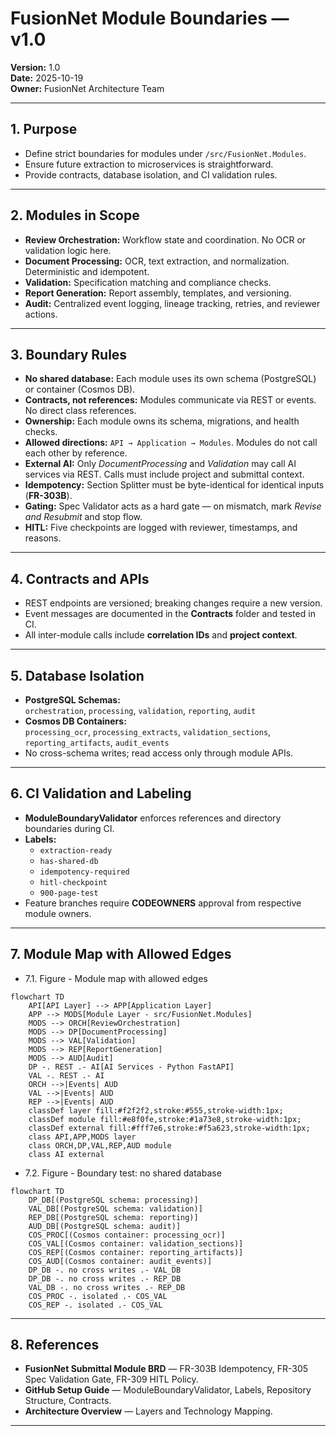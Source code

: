 # FusionNet Module Boundaries — v1.0
**Version:** 1.0  
**Date:** 2025-10-19  
**Owner:** FusionNet Architecture Team  

---

## 1. Purpose
- Define strict boundaries for modules under `/src/FusionNet.Modules`.  
- Ensure future extraction to microservices is straightforward.  
- Provide contracts, database isolation, and CI validation rules.

---

## 2. Modules in Scope
- **Review Orchestration:** Workflow state and coordination. No OCR or validation logic here.  
- **Document Processing:** OCR, text extraction, and normalization. Deterministic and idempotent.  
- **Validation:** Specification matching and compliance checks.  
- **Report Generation:** Report assembly, templates, and versioning.  
- **Audit:** Centralized event logging, lineage tracking, retries, and reviewer actions.

---

## 3. Boundary Rules
- **No shared database:** Each module uses its own schema (PostgreSQL) or container (Cosmos DB).  
- **Contracts, not references:** Modules communicate via REST or events. No direct class references.  
- **Ownership:** Each module owns its schema, migrations, and health checks.  
- **Allowed directions:** `API → Application → Modules`. Modules do not call each other by reference.  
- **External AI:** Only *DocumentProcessing* and *Validation* may call AI services via REST. Calls must include project and submittal context.  
- **Idempotency:** Section Splitter must be byte-identical for identical inputs (**FR-303B**).  
- **Gating:** Spec Validator acts as a hard gate — on mismatch, mark *Revise and Resubmit* and stop flow.  
- **HITL:** Five checkpoints are logged with reviewer, timestamps, and reasons.

---

## 4. Contracts and APIs
- REST endpoints are versioned; breaking changes require a new version.  
- Event messages are documented in the **Contracts** folder and tested in CI.  
- All inter-module calls include **correlation IDs** and **project context**.

---

## 5. Database Isolation
- **PostgreSQL Schemas:**  
  `orchestration`, `processing`, `validation`, `reporting`, `audit`  
- **Cosmos DB Containers:**  
  `processing_ocr`, `processing_extracts`, `validation_sections`, `reporting_artifacts`, `audit_events`  
- No cross-schema writes; read access only through module APIs.

---

## 6. CI Validation and Labeling
- **ModuleBoundaryValidator** enforces references and directory boundaries during CI.  
- **Labels:**  
  - `extraction-ready`  
  - `has-shared-db`  
  - `idempotency-required`  
  - `hitl-checkpoint`  
  - `900-page-test`  
- Feature branches require **CODEOWNERS** approval from respective module owners.

---

## 7. Module Map with Allowed Edges
- 7.1.	Figure - Module map with allowed edges
``` mermaid
flowchart TD
    API[API Layer] --> APP[Application Layer]
    APP --> MODS[Module Layer - src/FusionNet.Modules]
    MODS --> ORCH[ReviewOrchestration]
    MODS --> DP[DocumentProcessing]
    MODS --> VAL[Validation]
    MODS --> REP[ReportGeneration]
    MODS --> AUD[Audit]
    DP -. REST .- AI[AI Services - Python FastAPI]
    VAL -. REST .- AI
    ORCH -->|Events| AUD
    VAL -->|Events| AUD
    REP -->|Events| AUD
    classDef layer fill:#f2f2f2,stroke:#555,stroke-width:1px;
    classDef module fill:#e8f0fe,stroke:#1a73e8,stroke-width:1px;
    classDef external fill:#fff7e6,stroke:#f5a623,stroke-width:1px;
    class API,APP,MODS layer
    class ORCH,DP,VAL,REP,AUD module
    class AI external
```
- 7.2.	Figure - Boundary test: no shared database
``` mermaid
flowchart TD
    DP_DB[(PostgreSQL schema: processing)]
    VAL_DB[(PostgreSQL schema: validation)]
    REP_DB[(PostgreSQL schema: reporting)]
    AUD_DB[(PostgreSQL schema: audit)]
    COS_PROC[(Cosmos container: processing_ocr)]
    COS_VAL[(Cosmos container: validation_sections)]
    COS_REP[(Cosmos container: reporting_artifacts)]
    COS_AUD[(Cosmos container: audit_events)]
    DP_DB -. no cross writes .- VAL_DB
    DP_DB -. no cross writes .- REP_DB
    VAL_DB -. no cross writes .- REP_DB
    COS_PROC -. isolated .- COS_VAL
    COS_REP -. isolated .- COS_VAL
```
---

## 8. References
- **FusionNet Submittal Module BRD** — FR-303B Idempotency, FR-305 Spec Validation Gate, FR-309 HITL Policy.  
- **GitHub Setup Guide** — ModuleBoundaryValidator, Labels, Repository Structure, Contracts.  
- **Architecture Overview** — Layers and Technology Mapping.

---

